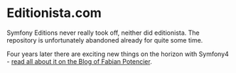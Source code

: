 Editionista.com 
================

Symfony Editions never really took off, neither did editionista. The repository is unfortunately abandoned already for quite some time.

Four years later there are exciting new things on the horizon with Symfony4 - [read all about it on the Blog of Fabian Potencier](http://fabien.potencier.org/symfony4-compose-applications.html).
